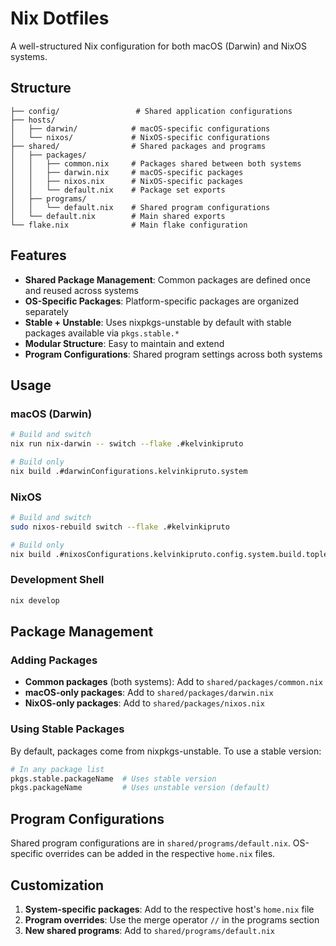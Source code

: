 # Nix Dotfiles

A well-structured Nix configuration for both macOS (Darwin) and NixOS systems.

## Structure

```
├── config/                 # Shared application configurations
├── hosts/
│   ├── darwin/            # macOS-specific configurations
│   └── nixos/             # NixOS-specific configurations
├── shared/                # Shared packages and programs
│   ├── packages/
│   │   ├── common.nix     # Packages shared between both systems
│   │   ├── darwin.nix     # macOS-specific packages
│   │   ├── nixos.nix      # NixOS-specific packages
│   │   └── default.nix    # Package set exports
│   ├── programs/
│   │   └── default.nix    # Shared program configurations
│   └── default.nix        # Main shared exports
└── flake.nix              # Main flake configuration
```

## Features

- **Shared Package Management**: Common packages are defined once and reused across systems
- **OS-Specific Packages**: Platform-specific packages are organized separately
- **Stable + Unstable**: Uses nixpkgs-unstable by default with stable packages available via `pkgs.stable.*`
- **Modular Structure**: Easy to maintain and extend
- **Program Configurations**: Shared program settings across both systems

## Usage

### macOS (Darwin)

```bash
# Build and switch
nix run nix-darwin -- switch --flake .#kelvinkipruto

# Build only
nix build .#darwinConfigurations.kelvinkipruto.system
```

### NixOS

```bash
# Build and switch
sudo nixos-rebuild switch --flake .#kelvinkipruto

# Build only
nix build .#nixosConfigurations.kelvinkipruto.config.system.build.toplevel
```

### Development Shell

```bash
nix develop
```

## Package Management

### Adding Packages

- **Common packages** (both systems): Add to `shared/packages/common.nix`
- **macOS-only packages**: Add to `shared/packages/darwin.nix`
- **NixOS-only packages**: Add to `shared/packages/nixos.nix`

### Using Stable Packages

By default, packages come from nixpkgs-unstable. To use a stable version:

```nix
# In any package list
pkgs.stable.packageName  # Uses stable version
pkgs.packageName         # Uses unstable version (default)
```

## Program Configurations

Shared program configurations are in `shared/programs/default.nix`. OS-specific overrides can be added in the respective `home.nix` files.

## Customization

1. **System-specific packages**: Add to the respective host's `home.nix` file
2. **Program overrides**: Use the merge operator `//` in the programs section
3. **New shared programs**: Add to `shared/programs/default.nix`
